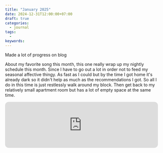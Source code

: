 ```yaml
---
title: "January 2025"
date: 2024-12-31T12:00:00+07:00
draft: true
categories:
  - journal
tags:
  - 
keywords:
---
```

Made a lot of progress on blog

About my favorite song this month, this one really wrap up my nightly schedule this month. Since I have to go out a lot in order not to feed my seasonal affective thingy. As fast as I could but by the time I got home it's already dark so it didn't help as much as the recommendations I got. So all I do in this time is just restlessly walk around my block. Then get back to my relatively small apartment room but has a lot of empty space at the same time.

<iframe style="border-radius:12px" src="https://open.spotify.com/embed/track/4u1hXHi1dpYASyzyoXvt1e?utm_source=generator" width="100%" height="152" frameBorder="0" allowfullscreen="" allow="autoplay; clipboard-write; encrypted-media; fullscreen; picture-in-picture" loading="lazy"></iframe>